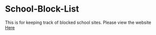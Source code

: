 # School-Block-List

This is for keeping track of blocked school sites. Please view the website [Here](https://techitallservices.github.io/School-Block-List/)
